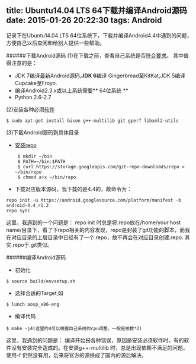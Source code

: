 title: Ubuntu14.04 LTS 64下载并编译Android源码
date: 2015-01-26 20:22:30
tags: Android
---

记录下在Ubuntu14.04 LTS 64位系统下，下载并编译Android4.4中遇到的问题，方便自己以后查阅和给别人提供一些帮助。

######下载Android源码
(1)在下载之前，查看自己系统是否[符合要求](source.android.com/source/building.html)。
其中值得注意的是：


* JDK 7编译最新Android源码,**JDK 6**编译 Gingerbread至KitKat,JDK 5编译Cupcake至Froyo.
* 编译Android2.3.x或以上系统需要** 64位系统 **
* Python 2.6-2.7

<!--more-->
(2)安装各种必须[软件](http://source.android.com/source/initializing.html#setting-up-a-linux-build-environment)

    $ sudo apt-get install bison g++-multilib git gperf libxml2-utils

(3)下载Android源码到具体目录

* [安装repo](http://source.android.com/source/downloading.html)<br>
  ```
   $ mkdir ~/bin
   $ PATH=~/bin:$PATH
   $ curl https://storage.googleapis.com/git-repo-downloads/repo > ~/bin/repo
   $ chmod a+x ~/bin/repo
  ```
* 下载对应版本源码，我下载的是4.4的，故命令为：<br>
 ```
 repo init -u https://android.googlesource.com/platform/manifest -b android-4.4_r1.2
 repo sync 
```

这里，我遇到的一个问题是： repo init 时总是将.repo放在/home/your host name/目录下，看了下repo相关的内容发现，repo是封装了git功能的脚本，而我在对应目录的上层目录中已经有了一个.repo，故不再会在对应目录创建.repo.
其实.repo于.git类似。

######编译Android源码
* 初始化
```
$ source build/envsetup.sh
```
* 选择合适的Target,如
```
$ lunch aosp_x86-eng
```
* 编译代码
```
$ make -j4(这里的4可以根据自己系统的cpu调整，一般是核数*2)
```

这里，我遇到的问题是： 编译开始报各种错误，原因是安装必须软件时，有的软件没有安装完全造成的。在安装g++-multilib
时，总是出现依赖不满足的问题。使用-f 仍然没有用，后来将官方的源换成了国内的源后解决。